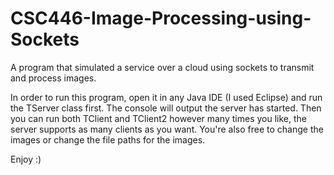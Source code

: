 # CSC446-Image-Processing-using-Sockets
A program that simulated a service over a cloud using sockets to transmit and process images.

In order to run this program, open it in any Java IDE (I used Eclipse) and run the TServer class first. The console will output the server has started.
Then you can run both TClient and TClient2 however many times you like, the server supports as many clients as you want.
You're also free to change the images or change the file paths for the images.

Enjoy :)
